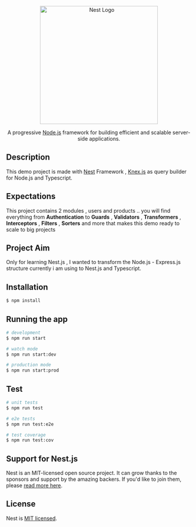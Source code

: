 <p align="center">
  <a href="http://nestjs.com/" target="blank"><img src="https://nestjs.com/img/logo_text.svg" width="320" alt="Nest Logo" /></a>
</p>

[circleci-image]: https://img.shields.io/circleci/build/github/nestjs/nest/master?token=abc123def456
[circleci-url]: https://circleci.com/gh/nestjs/nest

  <p align="center">A progressive <a href="http://nodejs.org" target="_blank">Node.js</a> framework for building efficient and scalable server-side applications.</p>

## Description

This demo project is made with [Nest](https://github.com/nestjs/nest) Framework , [Knex.js](https://knexjs.org/) as query builder for Node.js and Typescript.

## Expectations

This project contains 2 modules , users and products .. you will find everything from **Authentication** to **Guards** , **Validators** , **Transformers** , **Interceptors** , **Filters** , **Sorters** and more that makes this demo ready to scale to big projects

## Project Aim

Only for learning Nest.js , I wanted to transform the Node.js - Express.js structure currently i am using to Nest.js and Typescript.

## Installation

```bash
$ npm install
```

## Running the app

```bash
# development
$ npm run start

# watch mode
$ npm run start:dev

# production mode
$ npm run start:prod
```

## Test

```bash
# unit tests
$ npm run test

# e2e tests
$ npm run test:e2e

# test coverage
$ npm run test:cov
```

## Support for Nest.js

Nest is an MIT-licensed open source project. It can grow thanks to the sponsors and support by the amazing backers. If you'd like to join them, please [read more here](https://docs.nestjs.com/support).

## License

Nest is [MIT licensed](LICENSE).
